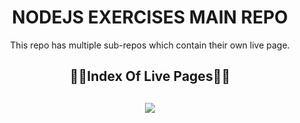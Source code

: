 <div align="center">
  <h1>NODEJS EXERCISES MAIN REPO</h1>
  <p>This repo has multiple sub-repos which contain their own live page.</p>
  <h2>🔗📄Index Of Live Pages📄🔗<h2>
</div>

<div align="center">
	<a href="https://glorious-sweet-belt.glitch.me/">
		<img src="https://img.shields.io/badge/CRUD%20API-%23.svg?&style=for-the-badge&logo=www&logoColor=white%22&color=black">
	</a>
</div>
